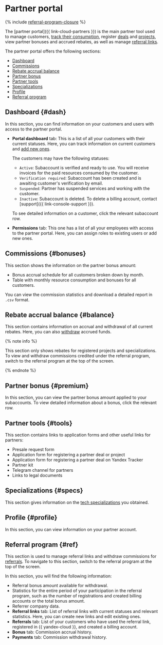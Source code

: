 # Partner portal


{% include [referral-program-closure](../_includes/partner/referral-program-closure.md) %}


The [partner portal]({{ link-cloud-partners }}) is the main partner tool used to manage customers, [track their consumption](./operations/get-client-stat.md), register [deals](./program/var-tools.md#deal-reg) and [projects](./program/var-tools.md#project-reg), view partner bonuses and accrued rebates, as well as manage [referral links](./program/referral.md).


The partner portal offers the following sections:

* [Dashboard](#dash)
* [Commissions](#bonuses)
* [Rebate accrual balance](#balance)
* [Partner bonus](#premium)
* [Partner tools](#tools)
* [Specializations](#specs)
* [Profile](#profile)
* [Referral program](#ref)

## Dashboard {#dash}

In this section, you can find information on your customers and users with access to the partner portal.

* **Portal dashboard** tab: This is a list of all your customers with their current statuses. Here, you can track information on current customers and [add new ones](./program/var-pin-client.md).

  The customers may have the following statuses:

  * `Active`: Subaccount is verified and ready to use. You will receive invoices for the paid resources consumed by the customer.
  * `Verification required`: Subaccount has been created and is awaiting customer's verification by email.
  * `Suspended`: Partner has suspended services and working with the customer.
  * `Inactive`: Subaccount is deleted. To delete a billing account, contact [support]({{ link-console-support }}).

  To see detailed information on a customer, click the relevant subaccount row.

* **Permissions** tab: This one has a list of all your employees with access to the partner portal. Here, you can assign roles to existing users or add new ones.

## Commissions {#bonuses}

This section shows the information on the partner bonus amount:

* Bonus accrual schedule for all customers broken down by month.
* Table with monthly resource consumption and bonuses for all customers.

You can view the commission statistics and download a detailed report in `.csv` format.


## Rebate accrual balance {#balance}

This section contains information on accrual and withdrawal of all current rebates. Here, you can also [withdraw](./program/var.md#bonus) accrued funds.

{% note info %}

This section only shows rebates for registered projects and specializations. To view and withdraw commissions credited under the referral program, switch to the referral program at the top of the screen.

{% endnote %}


## Partner bonus {#premium}

In this section, you can view the partner bonus amount applied to your subaccounts. To view detailed information about a bonus, click the relevant row.

## Partner tools {#tools}

This section contains links to application forms and other useful links for partners:

* Presale request form
* Application form for registering a partner deal or project
* Application form for registering a partner deal on Yandex Tracker
* Partner kit
* Telegram channel for partners
* Links to legal documents


## Specializations {#specs}

This section gives information on the [tech specializations](./specializations/index.md) you obtained.


## Profile {#profile}

In this section, you can view information on your partner account.


## Referral program {#ref}

This section is used to manage referral links and withdraw commissions for [referrals](./terms.md#referral-client). To navigate to this section, switch to the referral program at the top of the screen.

In this section, you will find the following information:

* Referral bonus amount available for withdrawal.
* Statistics for the entire period of your participation in the referral program, such as the number of registrations and created billing accounts or the total bonus amount.
* Referrer company data.
* **Referral links** tab: List of referral links with current statuses and relevant statistics. Here, you can create new links and edit existing ones.
* **Referrals** tab: List of your customers who have used the referral link, registered in {{ yandex-cloud }}, and created a billing account.
* **Bonus** tab: Commission accrual history.
* **Payments** tab: Commission withdrawal history.
